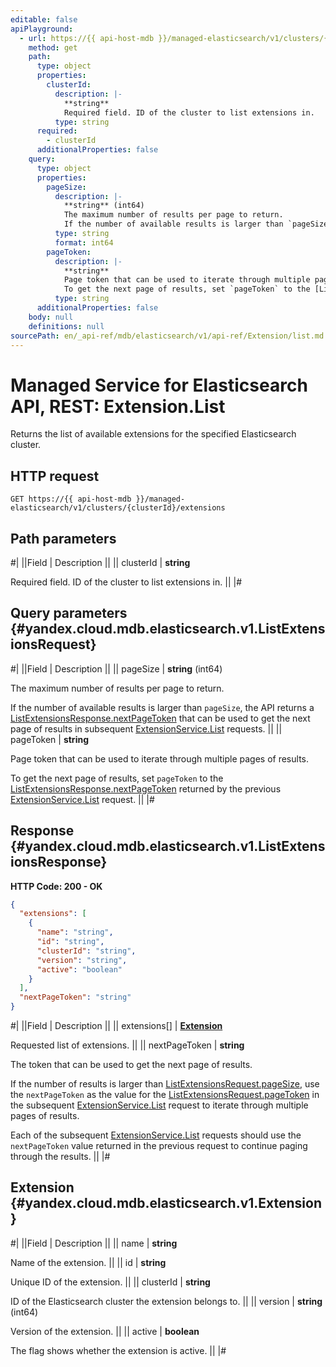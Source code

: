 ```yaml
---
editable: false
apiPlayground:
  - url: https://{{ api-host-mdb }}/managed-elasticsearch/v1/clusters/{clusterId}/extensions
    method: get
    path:
      type: object
      properties:
        clusterId:
          description: |-
            **string**
            Required field. ID of the cluster to list extensions in.
          type: string
      required:
        - clusterId
      additionalProperties: false
    query:
      type: object
      properties:
        pageSize:
          description: |-
            **string** (int64)
            The maximum number of results per page to return.
            If the number of available results is larger than `pageSize`, the API returns a [ListExtensionsResponse.nextPageToken](/docs/managed-elasticsearch/api-ref/Extension/list#yandex.cloud.mdb.elasticsearch.v1.ListExtensionsResponse) that can be used to get the next page of results in subsequent [ExtensionService.List](#List) requests.
          type: string
          format: int64
        pageToken:
          description: |-
            **string**
            Page token that can be used to iterate through multiple pages of results.
            To get the next page of results, set `pageToken` to the [ListExtensionsResponse.nextPageToken](/docs/managed-elasticsearch/api-ref/Extension/list#yandex.cloud.mdb.elasticsearch.v1.ListExtensionsResponse) returned by the previous [ExtensionService.List](#List) request.
          type: string
      additionalProperties: false
    body: null
    definitions: null
sourcePath: en/_api-ref/mdb/elasticsearch/v1/api-ref/Extension/list.md
---
```


# Managed Service for Elasticsearch API, REST: Extension.List

Returns the list of available extensions for the specified Elasticsearch cluster.

## HTTP request

```
GET https://{{ api-host-mdb }}/managed-elasticsearch/v1/clusters/{clusterId}/extensions
```

## Path parameters

#|
||Field | Description ||
|| clusterId | **string**

Required field. ID of the cluster to list extensions in. ||
|#

## Query parameters {#yandex.cloud.mdb.elasticsearch.v1.ListExtensionsRequest}

#|
||Field | Description ||
|| pageSize | **string** (int64)

The maximum number of results per page to return.

If the number of available results is larger than `pageSize`, the API returns a [ListExtensionsResponse.nextPageToken](#yandex.cloud.mdb.elasticsearch.v1.ListExtensionsResponse) that can be used to get the next page of results in subsequent [ExtensionService.List](#List) requests. ||
|| pageToken | **string**

Page token that can be used to iterate through multiple pages of results.

To get the next page of results, set `pageToken` to the [ListExtensionsResponse.nextPageToken](#yandex.cloud.mdb.elasticsearch.v1.ListExtensionsResponse) returned by the previous [ExtensionService.List](#List) request. ||
|#

## Response {#yandex.cloud.mdb.elasticsearch.v1.ListExtensionsResponse}

**HTTP Code: 200 - OK**

```json
{
  "extensions": [
    {
      "name": "string",
      "id": "string",
      "clusterId": "string",
      "version": "string",
      "active": "boolean"
    }
  ],
  "nextPageToken": "string"
}
```

#|
||Field | Description ||
|| extensions[] | **[Extension](#yandex.cloud.mdb.elasticsearch.v1.Extension)**

Requested list of extensions. ||
|| nextPageToken | **string**

The token that can be used to get the next page of results.

If the number of results is larger than [ListExtensionsRequest.pageSize](#yandex.cloud.mdb.elasticsearch.v1.ListExtensionsRequest), use the `nextPageToken` as the value for the [ListExtensionsRequest.pageToken](#yandex.cloud.mdb.elasticsearch.v1.ListExtensionsRequest) in the subsequent [ExtensionService.List](#List) request to iterate through multiple pages of results.

Each of the subsequent [ExtensionService.List](#List) requests should use the `nextPageToken` value returned in the previous request to continue paging through the results. ||
|#

## Extension {#yandex.cloud.mdb.elasticsearch.v1.Extension}

#|
||Field | Description ||
|| name | **string**

Name of the extension. ||
|| id | **string**

Unique ID of the extension. ||
|| clusterId | **string**

ID of the Elasticsearch cluster the extension belongs to. ||
|| version | **string** (int64)

Version of the extension. ||
|| active | **boolean**

The flag shows whether the extension is active. ||
|#